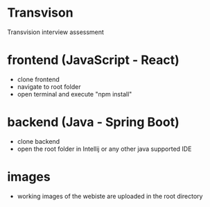# Transvison
Transvision interview assessment

# frontend (JavaScript - React)
- clone frontend 
- navigate to root folder
- open terminal and execute "npm install"

# backend (Java - Spring Boot)
- clone backend
- open the root folder in Intellij or any other java supported IDE

# images
- working images of the webiste are uploaded in the root directory
